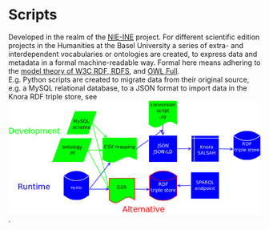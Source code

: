 # Scripts
Developed in the realm of the [NIE-INE](http://www.fee.unibas.ch/nie_ine.html) project.
For different scientific edition projects in the Humanities at the Basel University a series of extra- and interdependent vocabularies or ontologies are created, to express data and metadata in a formal machine-readable way. Formal here means adhering to the [model theory of W3C RDF, RDFS](https://www.w3.org/TR/2002/WD-rdf-mt-20020429/), and [OWL Full](https://www.w3.org/TR/owl-semantics/).  
E.g. Python scripts are created to migrate data from their original source, e.g. a MySQL relational database, to a JSON format to import data in the Knora RDF triple store, see ![figure](https://github.com/nie-ine/Scripts/blob/master/MySQL-migration.png).
